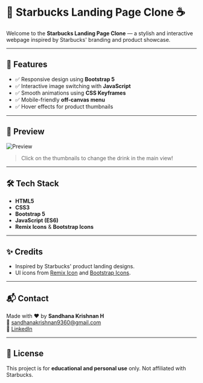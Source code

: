 # 🌟 Starbucks Landing Page Clone ☕️

Welcome to the **Starbucks Landing Page Clone** — a stylish and interactive webpage inspired by Starbucks' branding and product showcase.

---

## 🚀 Features

- ✅ Responsive design using **Bootstrap 5**
- ✅ Interactive image switching with **JavaScript**
- ✅ Smooth animations using **CSS Keyframes**
- ✅ Mobile-friendly **off-canvas menu**
- ✅ Hover effects for product thumbnails

---

## 📸 Preview

![Preview](img-2/img1.png)

> Click on the thumbnails to change the drink in the main view!

---

## 🛠️ Tech Stack

- **HTML5**
- **CSS3**
- **Bootstrap 5**
- **JavaScript (ES6)**
- **Remix Icons** & **Bootstrap Icons**

---

## ✨ Credits

- Inspired by Starbucks' product landing designs.
- UI icons from [Remix Icon](https://remixicon.com) and [Bootstrap Icons](https://icons.getbootstrap.com/).

---

## 📬 Contact

Made with ❤️ by **Sandhana Krishnan H**  
📧 [sandhanakrishnan9360@gmail.com](mailto:sandhanakrishnan9360@gmail.com)  
🔗 [LinkedIn](https://www.linkedin.com/in/sandhana-krishnan-2ba8a52a2)

---

## 📄 License

This project is for **educational and personal use** only. Not affiliated with Starbucks.
